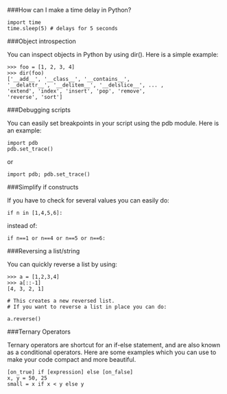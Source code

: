 ###How can I make a time delay in Python?


    import time
    time.sleep(5) # delays for 5 seconds


###Object introspection

You can inspect objects in Python by using dir(). Here is a simple example:


    >>> foo = [1, 2, 3, 4]
    >>> dir(foo) 
    ['__add__', '__class__', '__contains__', 
    '__delattr__', '__delitem__', '__delslice__', ... , 
    'extend', 'index', 'insert', 'pop', 'remove', 
    'reverse', 'sort']


###Debugging scripts

You can easily set breakpoints in your script using the pdb module. Here is an example:



    import pdb
    pdb.set_trace()

or

    import pdb; pdb.set_trace()


###Simplify if constructs 


If you have to check for several values you can easily do:

    if n in [1,4,5,6]:

instead of:

    if n==1 or n==4 or n==5 or n==6:



###Reversing a list/string

You can quickly reverse a list by using:

    >>> a = [1,2,3,4]
    >>> a[::-1]
    [4, 3, 2, 1]

    # This creates a new reversed list. 
    # If you want to reverse a list in place you can do:

    a.reverse()


###Ternary Operators

Ternary operators are shortcut for an if-else statement, and are also known as a conditional operators. Here are some examples which you can use to make your code compact and more beautiful.

    [on_true] if [expression] else [on_false]
    x, y = 50, 25
    small = x if x < y else y






